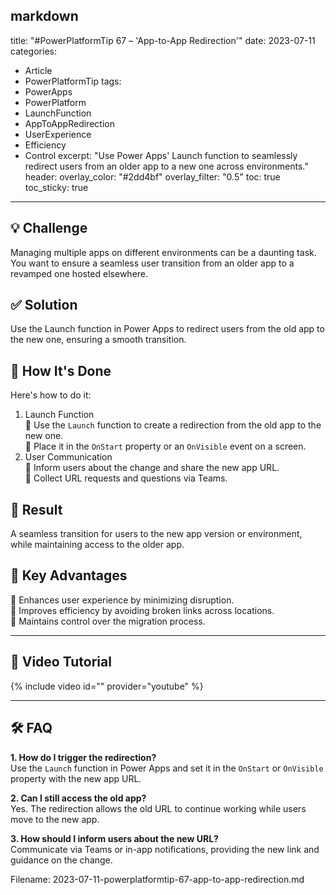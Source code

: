 markdown
---
title: "#PowerPlatformTip 67 – 'App-to-App Redirection'"
date: 2023-07-11
categories:
  - Article
  - PowerPlatformTip
tags:
  - PowerApps
  - PowerPlatform
  - LaunchFunction
  - AppToAppRedirection
  - UserExperience
  - Efficiency
  - Control
excerpt: "Use Power Apps' Launch function to seamlessly redirect users from an older app to a new one across environments."
header:
  overlay_color: "#2dd4bf"
  overlay_filter: "0.5"
toc: true
toc_sticky: true
---

## 💡 Challenge
Managing multiple apps on different environments can be a daunting task. You want to ensure a seamless user transition from an older app to a revamped one hosted elsewhere.

## ✅ Solution
Use the Launch function in Power Apps to redirect users from the old app to the new one, ensuring a smooth transition.

## 🔧 How It's Done
Here's how to do it:
1. Launch Function  
   🔸 Use the `Launch` function to create a redirection from the old app to the new one.  
   🔸 Place it in the `OnStart` property or an `OnVisible` event on a screen.
2. User Communication  
   🔸 Inform users about the change and share the new app URL.  
   🔸 Collect URL requests and questions via Teams.

## 🎉 Result
A seamless transition for users to the new app version or environment, while maintaining access to the older app.

## 🌟 Key Advantages
🔸 Enhances user experience by minimizing disruption.  
🔸 Improves efficiency by avoiding broken links across locations.  
🔸 Maintains control over the migration process.

---

## 🎥 Video Tutorial
{% include video id="" provider="youtube" %}

---

## 🛠️ FAQ
**1. How do I trigger the redirection?**  
Use the `Launch` function in Power Apps and set it in the `OnStart` or `OnVisible` property with the new app URL.

**2. Can I still access the old app?**  
Yes. The redirection allows the old URL to continue working while users move to the new app.

**3. How should I inform users about the new URL?**  
Communicate via Teams or in-app notifications, providing the new link and guidance on the change.


Filename: 2023-07-11-powerplatformtip-67-app-to-app-redirection.md